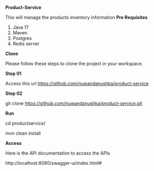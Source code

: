 **Product-Service**

This will manage the products inventory information
**Pre Requisites**
1.	Java 17
2.	Maven
3.	Postgres
4.  Redis server


**Clone**

Please follow these steps to clone the project in your workspace.

**Step 01**

Access this url
https://github.com/nuwandanushka/product-service

**Step 02**

git clone https://github.com/nuwandanushka/product-service.git

**Run**

cd productservice/

mvn clean install

**Access**

Here is the API documentation to access the APIs

http://localhost:8080/swagger-ui/index.html#
